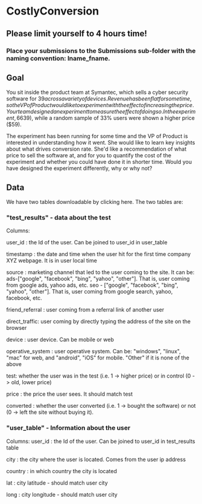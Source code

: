 # CostlyConversion
## Please limit yourself to 4 hours time!
### Place your submissions to the Submissions sub-folder with the naming convention: lname_fname.


## Goal

You sit inside the product team at Symantec, which sells a cyber security software for $39 across a variety of devices. Revenue has been flat for some time, so the VP of Product would like to experiment with the effect of increasing the price. Your team designed an experiment to measure the effect of doing so. In the experiment, 66% of the users have seen the old price ($39), while a random sample of 33% users were shown a higher price ($59). 

The experiment has been running for some time and the VP of Product is interested in understanding how it went. She would like to learn key insights about what drives conversion rate. She'd like a recommendation of what price to sell the software at, and for you to quantify the cost of the experiment and whether you could have done it in shorter time. Would you have designed the experiment differently, why or why not?

## Data
We have two tables downloadable by clicking here. The two tables are:

### "test_results" - data about the test
Columns:

user_id : the Id of the user. Can be joined to user_id in user_table

timestamp : the date and time when the user hit for the first time company XYZ webpage. It is in user local time

source : marketing channel that led to the user coming to the site. It can be: ads-["google", "facebook", "bing", "yahoo", "other"]. That is, user coming from google ads, yahoo ads, etc. seo - ["google", "facebook", "bing", "yahoo", "other"]. That is, user coming from google search, yahoo, facebook, etc.

friend_referral : user coming from a referral link of another user

direct_traffic: user coming by directly typing the address of the site on the browser

device : user device. Can be mobile or web

operative_system : user operative system. Can be: "windows", "linux", "mac" for web, and "android", "iOS" for mobile. "Other" if it is none of the above

test: whether the user was in the test (i.e. 1 -> higher price) or in control (0 -> old, lower price)

price : the price the user sees. It should match test

converted : whether the user converted (i.e. 1 -> bought the software) or not (0 -> left the site without buying it).

### "user_table" - Information about the user
Columns:
user_id : the Id of the user. Can be joined to user_id in test_results table

city : the city where the user is located. Comes from the user ip address

country : in which country the city is located

lat : city latitude - should match user city

long : city longitude - should match user city

